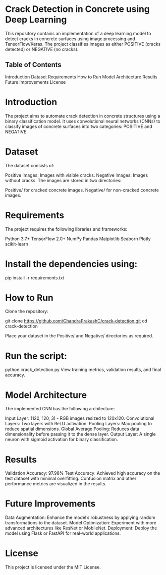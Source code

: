 # Crack Detection in Concrete using Deep Learning
This repository contains an implementation of a deep learning model to detect cracks in concrete surfaces using image processing and TensorFlow/Keras. The project classifies images as either POSITIVE (cracks detected) or NEGATIVE (no cracks).

## Table of Contents
Introduction
Dataset
Requirements
How to Run
Model Architecture
Results
Future Improvements
License

# Introduction
The project aims to automate crack detection in concrete structures using a binary classification model. It uses convolutional neural networks (CNNs) to classify images of concrete surfaces into two categories: POSITIVE and NEGATIVE.

# Dataset
The dataset consists of:

Positive Images: Images with visible cracks.
Negative Images: Images without cracks.
The images are stored in two directories:

Positive/ for cracked concrete images.
Negative/ for non-cracked concrete images.

# Requirements
The project requires the following libraries and frameworks:

Python 3.7+
TensorFlow 2.0+
NumPy
Pandas
Matplotlib
Seaborn
Plotly
scikit-learn

# Install the dependencies using:
pip install -r requirements.txt

# How to Run
Clone the repository:

git clone https://github.com/ChandraPrakashC/crack-detection.git
cd crack-detection

Place your dataset in the Positive/ and Negative/ directories as required.

# Run the script:
python crack_detection.py
View training metrics, validation results, and final accuracy.

# Model Architecture
The implemented CNN has the following architecture:

Input Layer: (120, 120, 3) - RGB images resized to 120x120.
Convolutional Layers: Two layers with ReLU activation.
Pooling Layers: Max pooling to reduce spatial dimensions.
Global Average Pooling: Reduces data dimensionality before passing it to the dense layer.
Output Layer: A single neuron with sigmoid activation for binary classification.

# Results
Validation Accuracy: 97.98%
Test Accuracy: Achieved high accuracy on the test dataset with minimal overfitting.
Confusion matrix and other performance metrics are visualized in the results.

# Future Improvements
Data Augmentation: Enhance the model’s robustness by applying random transformations to the dataset.
Model Optimization: Experiment with more advanced architectures like ResNet or MobileNet.
Deployment: Deploy the model using Flask or FastAPI for real-world applications.

# License
This project is licensed under the MIT License.

